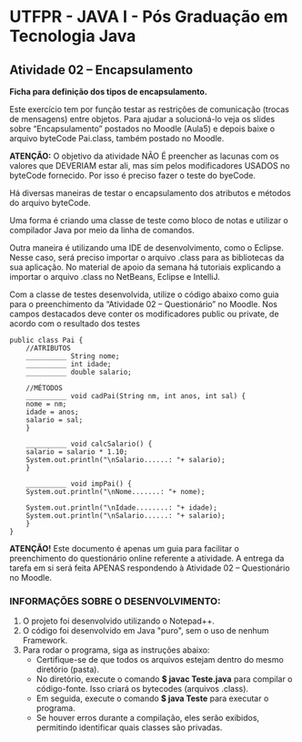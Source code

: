 # UTFPR - JAVA I - Pós Graduação em Tecnologia Java

## Atividade 02 – Encapsulamento

**Ficha para definição dos tipos de encapsulamento.**

Este exercício tem por função testar as restrições de comunicação (trocas de mensagens) entre objetos. Para ajudar a solucioná-lo veja os slides sobre “Encapsulamento” postados no Moodle (Aula5) e depois baixe o arquivo byteCode Pai.class, também postado no Moodle.

**ATENÇÃO:** O objetivo da atividade NÃO É preencher as lacunas com os valores que DEVERIAM estar ali, mas sim pelos modificadores USADOS no byteCode fornecido. Por isso é preciso fazer o teste do byeCode.

Há diversas maneiras de testar o encapsulamento dos atributos e métodos do arquivo byteCode.

Uma forma é criando uma classe de teste como bloco de notas e utilizar o compilador Java por meio da linha de comandos.

Outra maneira é utilizando uma IDE de desenvolvimento, como o Eclipse. Nesse caso, será preciso importar o arquivo .class para as bibliotecas da sua aplicação. No material de apoio da semana há tutoriais explicando a importar o arquivo .class no NetBeans, Eclipse e IntelliJ.

Com a classe de testes desenvolvida, utilize o código abaixo como guia para o preenchimento da “Atividade 02 – Questionário” no Moodle. Nos campos destacados deve conter os modificadores public ou private, de acordo com o resultado dos testes

    public class Pai {
        //ATRIBUTOS
        __________ String nome;
        __________ int idade;
        __________ double salario;
        
        //MÉTODOS
        __________ void cadPai(String nm, int anos, int sal) {
        nome = nm;
        idade = anos;
        salario = sal;
        }

        __________ void calcSalario() {
        salario = salario * 1.10;
        System.out.println("\nSalario......: "+ salario);
        }
        
        __________ void impPai() {
        System.out.println("\nNome.......: "+ nome);

        System.out.println("\nIdade........: "+ idade);
        System.out.println("\nSalario......: "+ salario);
        }
    }

**ATENÇÃO!**
Este documento é apenas um guia para facilitar o preenchimento do questionário online referente a atividade. A entrega da tarefa em si será feita APENAS respondendo à Atividade 02 – Questionário no Moodle.

### INFORMAÇÕES SOBRE O DESENVOLVIMENTO:
1. O projeto foi desenvolvido utilizando o Notepad++.
2. O código foi desenvolvido em Java "puro", sem o uso de nenhum Framework.
3. Para rodar o programa, siga as instruções abaixo:
    - Certifique-se de que todos os arquivos estejam dentro do mesmo diretório (pasta).
    - No diretório, execute o comando **$ javac Teste.java** para compilar o código-fonte. Isso criará os bytecodes (arquivos .class).
    - Em seguida, execute o comando **$ java Teste** para executar o programa.
    - Se houver erros durante a compilação, eles serão exibidos, permitindo identificar quais classes são privadas.